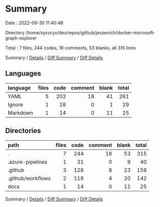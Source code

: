 # Summary

Date : 2022-09-30 11:40:48

Directory /home/sycuryx/dev/repos/github/jessenich/docker-microsoft-graph-explorer

Total : 7 files,  244 codes, 18 comments, 53 blanks, all 315 lines

Summary / [Details](details.md) / [Diff Summary](diff.md) / [Diff Details](diff-details.md)

## Languages
| language | files | code | comment | blank | total |
| :--- | ---: | ---: | ---: | ---: | ---: |
| YAML | 5 | 202 | 18 | 41 | 261 |
| Ignore | 1 | 28 | 0 | 1 | 29 |
| Markdown | 1 | 14 | 0 | 11 | 25 |

## Directories
| path | files | code | comment | blank | total |
| :--- | ---: | ---: | ---: | ---: | ---: |
| . | 7 | 244 | 18 | 53 | 315 |
| .azure-pipelines | 1 | 31 | 0 | 9 | 40 |
| .github | 3 | 128 | 8 | 23 | 159 |
| .github/workflows | 2 | 118 | 4 | 20 | 142 |
| docs | 1 | 14 | 0 | 11 | 25 |

Summary / [Details](details.md) / [Diff Summary](diff.md) / [Diff Details](diff-details.md)